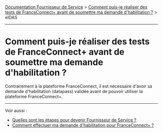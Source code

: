 [Documentation Fournisseur de Service](../README.md) > [Comment puis-je réaliser des tests de FranceConnect+ avant de soumettre ma demande d'habilitation ?](../README.md#je-g%C3%A8re-un-projet-dint%C3%A9gration-de-franceconnect) > eIDAS

---

# Comment puis-je réaliser des tests de FranceConnect+ avant de soumettre ma demande d'habilitation ?

Contrairement à la plateforme FranceConnect, il est nécessaire d'avoir sa demande d'habilitation (datapass) validée avant de pouvoir utiliser la plateforme FranceConnect+.

---

Voir aussi : 

- [Quelles sont les étapes pour devenir Fournisseur de Service ? ](../pilotage/pilotage-etapes.md)
- [Comment effectuer ma demande d'habilitation pour FranceConnect+ ?](./projet-datapass.md)